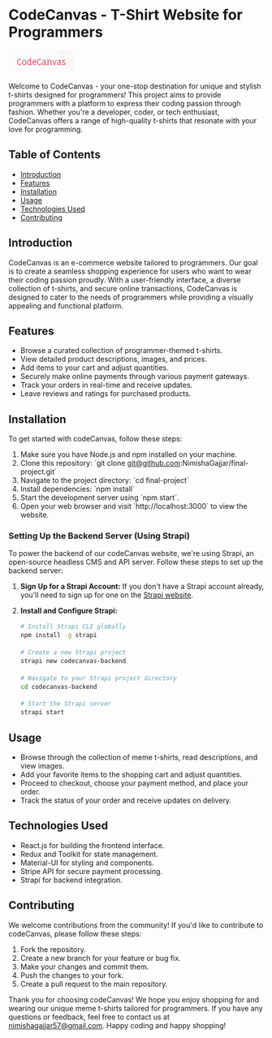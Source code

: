 # CodeCanvas - T-Shirt Website for Programmers
![CodeCanvas Logo](./planning/pictures/Logo_CodeCanvas.png)


Welcome to CodeCanvas - your one-stop destination for unique and stylish t-shirts designed for programmers! This project aims to provide programmers with a platform to express their coding passion through fashion. Whether you're a developer, coder, or tech enthusiast, CodeCanvas offers a range of high-quality t-shirts that resonate with your love for programming.

## Table of Contents
- [Introduction](#introduction)
- [Features](#features)
- [Installation](#installation)
- [Usage](#usage)
- [Technologies Used](#technologies-used)
- [Contributing](#contributing)

## Introduction

CodeCanvas is an e-commerce website tailored to programmers. Our goal is to create a seamless shopping experience for users who want to wear their coding passion proudly. With a user-friendly interface, a diverse collection of t-shirts, and secure online transactions, CodeCanvas is designed to cater to the needs of programmers while providing a visually appealing and functional platform.

## Features

- Browse a curated collection of programmer-themed t-shirts.
- View detailed product descriptions, images, and prices.
- Add items to your cart and adjust quantities.
- Securely make online payments through various payment gateways.
- Track your orders in real-time and receive updates.
- Leave reviews and ratings for purchased products.


## Installation

To get started with codeCanvas, follow these steps:

1. Make sure you have Node.js and npm installed on your machine.
2. Clone this repository: \`git clone git@github.com:NimishaGajjar/final-project.git\`
3. Navigate to the project directory: \`cd final-project\`
4. Install dependencies: \`npm install\`
5. Start the development server using \`npm start\`.
6. Open your web browser and visit \`http://localhost:3000\` to view the website.

### Setting Up the Backend Server (Using Strapi)

To power the backend of our codeCanvas website, we're using Strapi, an open-source headless CMS and API server. Follow these steps to set up the backend server:

1. **Sign Up for a Strapi Account:** If you don't have a Strapi account already, you'll need to sign up for one on the [Strapi website](https://strapi.io/register).

2. **Install and Configure Strapi:**

   ```bash
   # Install Strapi CLI globally
   npm install -g strapi

   # Create a new Strapi project
   strapi new codecanvas-backend

   # Navigate to your Strapi project directory
   cd codecanvas-backend
   
   # Start the Strapi server
   strapi start 


## Usage

- Browse through the collection of meme t-shirts, read descriptions, and view images.
- Add your favorite items to the shopping cart and adjust quantities.
- Proceed to checkout, choose your payment method, and place your order.
- Track the status of your order and receive updates on delivery.

## Technologies Used

- React.js for building the frontend interface.
- Redux and Toolkit for state management.
- Material-UI for styling and components.
- Stripe API for secure payment processing.
- Strapi for backend integration.

## Contributing

We welcome contributions from the community! If you'd like to contribute to codeCanvas, please follow these steps:

1. Fork the repository.
2. Create a new branch for your feature or bug fix.
3. Make your changes and commit them.
4. Push the changes to your fork.
5. Create a pull request to the main repository.


Thank you for choosing codeCanvas! We hope you enjoy shopping for and wearing our unique meme t-shirts tailored for programmers. If you have any questions or feedback, feel free to contact us at nimishagajjar57@gmail.com. Happy coding and happy shopping!

